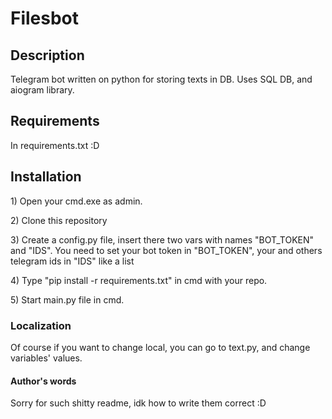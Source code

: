# Filesbot
 
<h2>Description</h2>
<p>Telegram bot written on python for storing texts in DB. Uses SQL DB, and aiogram library.</p>

<h2>Requirements</h2>
<p>In requirements.txt :D


<h2>Installation</h2>
<p>1) Open your cmd.exe as admin.</p>
<p>2) Clone this repository </p>
<p>3) Create a config.py file, insert there two vars with names "BOT_TOKEN" and "IDS". You need to set your bot token in "BOT_TOKEN", your and others telegram ids in "IDS" like a list</p>
<p>4) Type "pip install -r requirements.txt" in cmd with your repo.</p>
<p>5) Start main.py file in cmd.</p>

<h3>Localization</h3>
<p>Of course if you want to change local, you can go to text.py, and change variables' values.</p>

<h4>Author's words</h4>
<p>Sorry for such shitty readme, idk how to write them correct :D</p>
